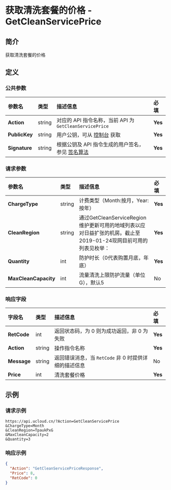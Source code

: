 # 获取清洗套餐的价格 - GetCleanServicePrice

## 简介

获取清洗套餐的价格









## 定义

### 公共参数

| 参数名 | 类型 | 描述信息 | 必填 |
|:---|:---|:---|:---|
| **Action**     | string  | 对应的 API 指令名称，当前 API 为 `GetCleanServicePrice`                        | **Yes** |
| **PublicKey**  | string  | 用户公钥，可从 [控制台](https://console.ucloud.cn/uapi/apikey) 获取                                             | **Yes** |
| **Signature**  | string  | 根据公钥及 API 指令生成的用户签名，参见 [签名算法](api/summary/signature.md)  | **Yes** |

### 请求参数

| 参数名 | 类型 | 描述信息 | 必填 |
|:---|:---|:---|:---|
| **ChargeType** | string | 计费类型（Month:按月，Year:按年） |**Yes**|
| **CleanRegion** | string | 通过GetCleanServiceRegion 维护更新可用的地域列表以应对日益扩张的机房。截止至2019-01-24现网目前可用的列表见枚举： |**Yes**|
| **Quantity** | int | 防护时长（0代表购置月底，年底） |**Yes**|
| **MaxCleanCapacity** | int | 流量清洗上限防护流量（单位G），默认5 |No|

### 响应字段

| 字段名 | 类型 | 描述信息 | 必填 |
|:---|:---|:---|:---|
| **RetCode** | int | 返回状态码，为 0 则为成功返回，非 0 为失败 |**Yes**|
| **Action** | string | 操作指令名称 |**Yes**|
| **Message** | string | 返回错误消息，当 `RetCode` 非 0 时提供详细的描述信息 |No|
| **Price** | int | 清洗套餐价格 |**Yes**|




## 示例

### 请求示例
    
```
https://api.ucloud.cn/?Action=GetCleanServicePrice
&ChargeType=Month
&CleanRegion=TpaukPxG
&MaxCleanCapacity=2
&Quantity=3
```

### 响应示例
    
```json
{
  "Action": "GetCleanServicePriceResponse",
  "Price": 8,
  "RetCode": 0
}
```





